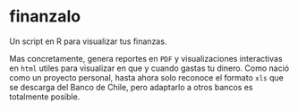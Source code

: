 # finanzalo
Un script en R para visualizar tus finanzas.

Mas concretamente, genera reportes en `PDF` y visualizaciones interactivas en `html` utiles para visualizar en que y cuando gastas tu dinero. Como nació como un proyecto personal, hasta ahora solo reconoce el formato `xls` que se descarga del Banco de Chile, pero adaptarlo a otros bancos es totalmente posible.


